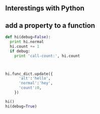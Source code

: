 ## Interestings with Python

## add a property to a function

```python
def hi(debug=False):
  print hi.normal
  hi.count += 1
  if debug:
    print 'call-count:', hi.count



hi.func_dict.update({
      'alt':'hello',
      'normal':'hey',
      'count':0, 
    })

hi()
hi(debug=True)
````
